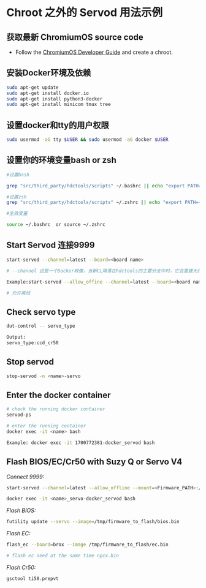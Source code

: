 # Chroot 之外的 Servod  用法示例

## 获取最新 ChromiumOS source code

* Follow the [ChromiumOS Developer Guide](https://www.chromium.org/chromium-os/developer-library/guides/development/developer-guide/) and create a chroot.

## 安装Docker环境及依赖
```bash 
sudo apt-get update
sudo apt-get install docker.io
sudo apt-get install python3-docker
sudo apt-get install minicom tmux tree

```

## 设置docker和tty的用户权限
```bash
sudo usermod -aG tty $USER && sudo usermod -aG docker $USER

```
## 设置你的环境变量bash or zsh 
```bash 
#设置bash

grep "src/third_party/hdctools/scripts" ~/.bashrc || echo "export PATH=~/chromiumos/src/third_party/hdctools/scripts:\$PATH" >> ~/.bashrc

#设置zsh 
grep "src/third_party/hdctools/scripts" ~/.zshrc || echo "export PATH=~/chromiumos/src/third_party/hdctools/scripts:\$PATH" >> ~/.zshrc

#生效变量

source ~/.bashrc  or source ~/.zshrc

```

## Start Servod 连接9999 
```bash
start-servod --channel=latest --board=<board name>

# --channel 这是一个Docker映像，当新CL降落在hdctools的主要分支中时，它会重建大约有20分钟内容接近TOT

Example:start-servod --allow_offine --channel=latest --board=<board name> -n brox_servo 

# 允许离线

```

## Check servo type
```bash
dut-control -- servo_type

Output:
servo_type:ccd_cr50

```

## Stop servod
```bash 
stop-servod -n <name>-servo

```

## Enter the docker container

```bash
# check the running docker container
servod-ps

# enter the running container
docker exec -it <name> bash

Example: docker exec -it 1700772381-docker_servod bash

```


## Flash BIOS/EC/Cr50 with Suzy Q or Servo V4

_Connect 9999:_

```bash 
start-servod --channel=latest --allow_offline --mount=<Firmware_PATH>:/tmp/firmware_to_flash -n <name>_servo --board {board_name}

docker exec -it <name>_servo-docker_servod bash

```
_Flash BIOS:_

```bash
futility update --servo --image=/tmp/firmware_to_flash/bios.bin

```

_Flash EC:_
```bash
flash_ec --board=brox --image /tmp/firmware_to_flash/ec.bin

# flash ec need at the same time npcx.bin 

```

_Flash Cr50:_

```bash
gsctool ti50.prepvt

```


